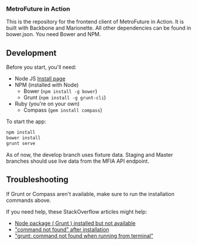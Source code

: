 ### MetroFuture in Action

This is the repository for the frontend client of MetroFuture in Action. It is built with Backbone and Marionette. All other dependencies can be found in bower.json. You need Bower and NPM.

## Development

Before you start, you'll need:

- Node JS [Install page](https://nodejs.org/)
- NPM (installed with Node)
    - Bower (`npm install -g bower`)
    - Grunt (`npm install -g grunt-cli`)
- Ruby (you're on your own)
    - Compass (`gem install compass`)

To start the app:

```sh
npm install
bower install
grunt serve
```

As of now, the develop branch uses fixture data. Staging and Master branches should use live data from the MFIA API endpoint.


## Troubleshooting

If Grunt or Compass aren't available, make sure to run the installation commands above.

If you need help, these StackOverflow articles might help:

- [Node package ( Grunt ) installed but not available](http://stackoverflow.com/questions/10667381/node-package-grunt-installed-but-not-available)
- ["command not found" after installation](http://stackoverflow.com/questions/15846076/command-not-found-after-installation)
- ["grunt: command not found when running from terminal"](http://stackoverflow.com/questions/16868924/grunt-command-not-found-when-running-from-terminal)